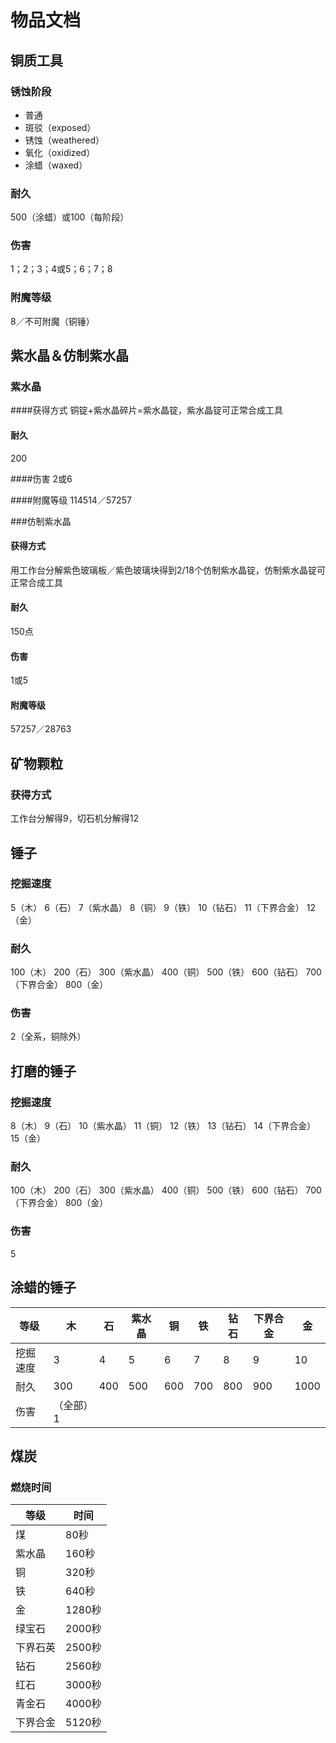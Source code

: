 # 物品文档
## 铜质工具
### 锈蚀阶段
- 普通
- 斑驳（exposed）
- 锈蚀（weathered）
- 氧化（oxidized）
- 涂蜡（waxed）

### 耐久

500（涂蜡）或100（每阶段）

### 伤害
1；2；3；4或5；6；7；8

### 附魔等级
8／不可附魔（铜锤）





## 紫水晶＆仿制紫水晶
### 紫水晶
####获得方式
铜锭+紫水晶碎片=紫水晶锭，紫水晶锭可正常合成工具

#### 耐久
200

####伤害
2或6

####附魔等级
114514／57257

###仿制紫水晶
#### 获得方式
用工作台分解紫色玻璃板／紫色玻璃块得到2/18个仿制紫水晶锭，仿制紫水晶锭可正常合成工具

#### 耐久
150点

#### 伤害
1或5

#### 附魔等级
57257／28763

## 矿物颗粒
### 获得方式
工作台分解得9，切石机分解得12

## 锤子
### 挖掘速度
5（木）
6（石）
7（紫水晶）
8（铜）
9（铁）
10（钻石）
11（下界合金）
12（金）

### 耐久
100（木）
200（石）
300（紫水晶）
400（铜）
500（铁）
600（钻石）
700（下界合金）
800（金）

### 伤害
2（全系，铜除外）

## 打磨的锤子
### 挖掘速度
8（木）
9（石）
10（紫水晶）
11（铜）
12（铁）
13（钻石）
14（下界合金）
15（金）

### 耐久
100（木）
200（石）
300（紫水晶）
400（铜）
500（铁）
600（钻石）
700（下界合金）
800（金）

### 伤害
5

## 涂蜡的锤子
| 等级 | 木 | 石 | 紫水晶 | 铜 | 铁 | 钻石 | 下界合金 | 金 |
|---|---|---|---|---|---|---|---|---|
| 挖掘速度 | 3 | 4 | 5 | 6 | 7 | 8 | 9 | 10 |
| 耐久 | 300 | 400 | 500 | 600 | 700 | 800 | 900 | 1000 |
| 伤害 | （全部）1 |


## 煤炭
### 燃烧时间
| 等级 | 时间 |
| --- | --- |
| 煤 | 80秒 |
| 紫水晶 | 160秒 |
| 铜 | 320秒 |
| 铁 | 640秒 |
| 金 | 1280秒 |
| 绿宝石 | 2000秒 |
| 下界石英 | 2500秒 |
| 钻石 | 2560秒 |
| 红石 | 3000秒 |
| 青金石 | 4000秒 |
| 下界合金 | 5120秒 |